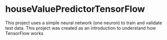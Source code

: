 # houseValuePredictorTensorFlow
This project uses a simple neural network (one neuron) to train and validate test data. This project was created as an introduction to understand how TensorFlow works
